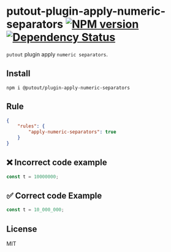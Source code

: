 # putout-plugin-apply-numeric-separators [![NPM version][NPMIMGURL]][NPMURL] [![Dependency Status][DependencyStatusIMGURL]][DependencyStatusURL]

[NPMIMGURL]:                https://img.shields.io/npm/v/@putout/plugin-apply-numeric-separators.svg?style=flat&longCache=true
[NPMURL]:                   https://npmjs.org/package/@putout/plugin-apply-numeric-separators"npm"

[DependencyStatusURL]:      https://david-dm.org/coderaiser/putout?path=packages/plugin-apply-numeric-separators
[DependencyStatusIMGURL]:   https://david-dm.org/coderaiser/putout.svg?path=packages/plugin-apply-numeric-separators

`putout` plugin apply `numeric separators`.

## Install

```
npm i @putout/plugin-apply-numeric-separators
```

## Rule

```json
{
    "rules": {
        "apply-numeric-separators": true
    }
}
```

## ❌ Incorrect code example

```js
const t = 10000000;
```

## ✅ Correct code Example

```js
const t = 10_000_000;
```

## License

MIT


